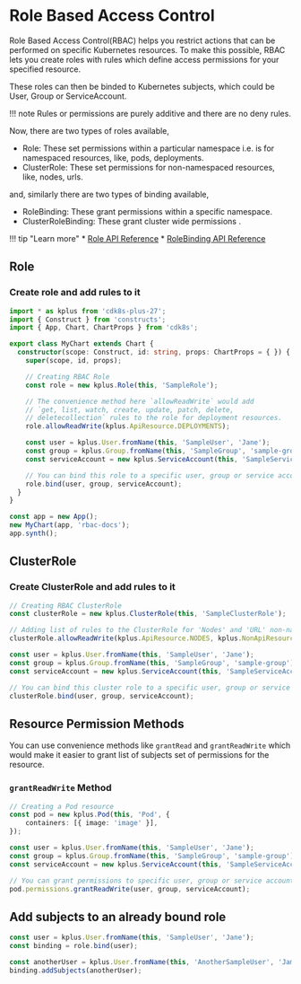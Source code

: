 # Role Based Access Control

Role Based Access Control(RBAC) helps you restrict actions that can be performed on specific Kubernetes resources. To make this possible, RBAC lets you create roles with rules which define access permissions for your specified resource.

These roles can then be binded to Kubernetes subjects, which could be User, Group or ServiceAccount.

!!! note
    Rules or permissions are purely additive and there are no deny rules.

Now, there are two types of roles available,
* Role: These set permissions within a particular namespace i.e. is for namespaced resources, like, pods, deployments.
* ClusterRole: These set permissions for non-namespaced resources, like, nodes, urls.

and, similarly there are two types of binding available,
* RoleBinding: These grant permissions within a specific namespace.
* ClusterRoleBinding: These grant cluster wide permissions .

!!! tip "Learn more"
    * [Role API Reference](../../reference/cdk8s-plus-27/typescript.md#role)
    * [RoleBinding API Reference](../../reference/cdk8s-plus-27/typescript.md#role-binding)

## Role

### Create role and add rules to it

```typescript
import * as kplus from 'cdk8s-plus-27';
import { Construct } from 'constructs';
import { App, Chart, ChartProps } from 'cdk8s';

export class MyChart extends Chart {
  constructor(scope: Construct, id: string, props: ChartProps = { }) {
    super(scope, id, props);

    // Creating RBAC Role
    const role = new kplus.Role(this, 'SampleRole');

    // The convenience method here `allowReadWrite` would add
    // `get, list, watch, create, update, patch, delete,
    // deletecollection` rules to the role for deployment resources.
    role.allowReadWrite(kplus.ApiResource.DEPLOYMENTS);

    const user = kplus.User.fromName(this, 'SampleUser', 'Jane');
    const group = kplus.Group.fromName(this, 'SampleGroup', 'sample-group');
    const serviceAccount = new kplus.ServiceAccount(this, 'SampleServiceAccount');

    // You can bind this role to a specific user, group or service account
    role.bind(user, group, serviceAccount);
  }
}

const app = new App();
new MyChart(app, 'rbac-docs');
app.synth();
```

## ClusterRole

### Create ClusterRole and add rules to it

```typescript
// Creating RBAC ClusterRole
const clusterRole = new kplus.ClusterRole(this, 'SampleClusterRole');

// Adding list of rules to the ClusterRole for 'Nodes' and 'URL' non-namespaced resource
clusterRole.allowReadWrite(kplus.ApiResource.NODES, kplus.NonApiResource.of('/healthz'));

const user = kplus.User.fromName(this, 'SampleUser', 'Jane');
const group = kplus.Group.fromName(this, 'SampleGroup', 'sample-group');
const serviceAccount = new kplus.ServiceAccount(this, 'SampleServiceAccount');

// You can bind this cluster role to a specific user, group or service account
clusterRole.bind(user, group, serviceAccount);
```

## Resource Permission Methods

You can use convenience methods like `grantRead` and `grantReadWrite` which would make it easier to grant list of subjects set of permissions for the resource.

### `grantReadWrite` Method

```typescript
// Creating a Pod resource
const pod = new kplus.Pod(this, 'Pod', {
    containers: [{ image: 'image' }],
});

const user = kplus.User.fromName(this, 'SampleUser', 'Jane');
const group = kplus.Group.fromName(this, 'SampleGroup', 'sample-group');
const serviceAccount = new kplus.ServiceAccount(this, 'SampleServiceAccount');

// You can grant permissions to specific user, group or service account.
pod.permissions.grantReadWrite(user, group, serviceAccount);
```

## Add subjects to an already bound role

```typescript
const user = kplus.User.fromName(this, 'SampleUser', 'Jane');
const binding = role.bind(user);

const anotherUser = kplus.User.fromName(this, 'AnotherSampleUser', 'James');
binding.addSubjects(anotherUser);
```